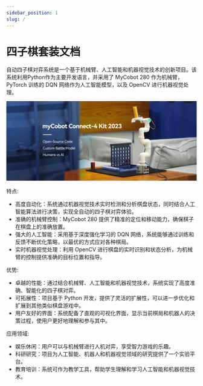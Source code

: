 ```yaml
---
sidebar_position: 1
slug: /
---
```


# 四子棋套装文档

自动四子棋对弈系统是一个基于机械臂、人工智能和机器视觉技术的创新项目。该系统利用Python作为主要开发语言，并采用了 MyCobot 280 作为机械臂，PyTorch 训练的 DQN 网络作为人工智能模型，以及 OpenCV 进行机器视觉处理。

![](attachment/2023-07-10-11-17-23.png)

特点:

- 高度自动化：系统通过机器视觉技术实时检测和分析棋盘状态，同时结合人工智能算法进行决策，实现全自动的四子棋对弈体验。
- 准确的机械臂控制：MyCobot 280 提供了精准的定位和移动能力，确保棋子在棋盘上的准确放置。
- 强大的人工智能：采用基于深度强化学习的 DQN 网络，系统能够通过训练和反馈不断优化策略，以最优的方式应对各种棋局。
- 实时机器视觉处理：利用 OpenCV 进行棋盘的实时识别和状态分析，为机械臂的控制提供准确的目标位置和指导。

优势:

- 卓越的性能：通过结合机械臂、人工智能和机器视觉技术，系统实现了高度准确、智能化的四子棋对弈。
- 可拓展性：项目基于 Python 开发，提供了灵活的扩展性，可以进一步优化和扩展到其他类似棋盘游戏中。
- 用户友好的界面：系统配备了直观的可视化界面，显示当前棋局和机器人的决策过程，使用户更好地理解和参与其中。

应用领域:

- 娱乐休闲：用户可以与机械臂进行人机对弈，享受智力游戏的乐趣。
- 科研研究：项目为人工智能、机器人和机器视觉领域的研究提供了一个实验平台。
- 教育培训：系统可作为教学工具，帮助学生理解和学习人工智能和机器视觉技术。
